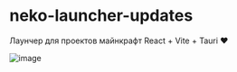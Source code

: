 # neko-launcher-updates
Лаунчер для проектов майнкрафт
React + Vite + Tauri ❤️

![image](https://github.com/FluffyCuteOwO/neko-launcher-updates/assets/17436886/28edd4d5-ec74-45d5-a839-ac371c60d00d)
